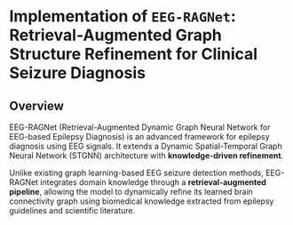 # Implementation of `EEG-RAGNet`: Retrieval-Augmented Graph Structure Refinement for Clinical Seizure Diagnosis


## Overview

EEG-RAGNet (Retrieval-Augmented Dynamic Graph Neural Network for EEG-based Epilepsy Diagnosis) is an advanced framework for epilepsy diagnosis using EEG signals.
 It extends a Dynamic Spatial-Temporal Graph Neural Network (STGNN) architecture with **knowledge-driven refinement**.

Unlike existing graph learning-based EEG seizure detection methods, EEG-RAGNet integrates domain knowledge through a **retrieval-augmented pipeline**,
 allowing the model to dynamically refine its learned brain connectivity graph using biomedical knowledge extracted from epilepsy guidelines and scientific literature.
